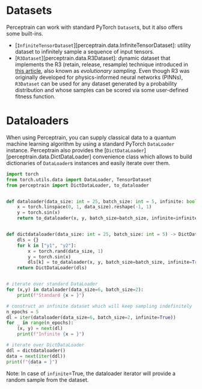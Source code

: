 # Datasets

Perceptrain can work with standard PyTorch `Dataset`s, but it also offers some built-ins.

- [`InfiniteTensorDataset`][perceptrain.data.InfiniteTensorDataset]: utility dataset to infinitely sample a sequence of input tensors.
- [`R3Dataset`][perceptrain.data.R3Dataset]: dynamic dataset that implements the R3 (retain, release, resample) technique introduced in [this article](https://arxiv.org/abs/2207.02338#), also known as _evolutionary sampling_. Even though R3 was originally developed for physics-informed neural networks (PINNs), `R3Dataset` can be used for any dataset generated by a probability distribution and whose samples can be scored via some user-defined fitness function.

# Dataloaders

When using Perceptrain, you can supply classical data to a quantum machine learning
algorithm by using a standard PyTorch `DataLoader` instance. Perceptrain also provides
the [`DictDataLoader`][perceptrain.data.DictDataLoader] convenience class which allows
to build dictionaries of `DataLoader`s instances and easily iterate over them.

```python exec="on" source="material-block" result="json"
import torch
from torch.utils.data import DataLoader, TensorDataset
from perceptrain import DictDataLoader, to_dataloader


def dataloader(data_size: int = 25, batch_size: int = 5, infinite: bool = False) -> DataLoader:
    x = torch.linspace(0, 1, data_size).reshape(-1, 1)
    y = torch.sin(x)
    return to_dataloader(x, y, batch_size=batch_size, infinite=infinite)


def dictdataloader(data_size: int = 25, batch_size: int = 5) -> DictDataLoader:
    dls = {}
    for k in ["y1", "y2"]:
        x = torch.rand(data_size, 1)
        y = torch.sin(x)
        dls[k] = to_dataloader(x, y, batch_size=batch_size, infinite=True)
    return DictDataLoader(dls)


# iterate over standard DataLoader
for (x,y) in dataloader(data_size=6, batch_size=2):
    print(f"Standard {x = }")

# construct an infinite dataset which will keep sampling indefinitely
n_epochs = 5
dl = iter(dataloader(data_size=6, batch_size=2, infinite=True))
for _ in range(n_epochs):
    (x, y) = next(dl)
    print(f"Infinite {x = }")

# iterate over DictDataLoader
ddl = dictdataloader()
data = next(iter(ddl))
print(f"{data = }")
```

Note:
In case of `infinite`=True, the dataloader iterator will provide a random sample from the dataset.
